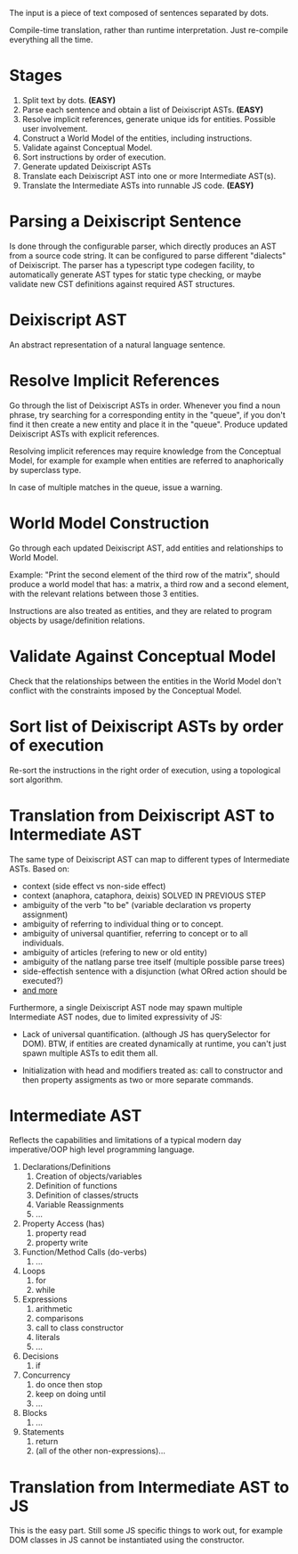 The input is a piece of text composed of sentences separated by dots.

Compile-time translation, rather than runtime interpretation. Just re-compile
everything all the time.

# Stages

1. Split text by dots. **(EASY)**
2. Parse each sentence and obtain a list of Deixiscript ASTs. **(EASY)**
3. Resolve implicit references, generate unique ids for entities. Possible user involvement.
4. Construct a World Model of the entities, including instructions.
5. Validate against Conceptual Model.
6. Sort instructions by order of execution.
7. Generate updated Deixiscript ASTs
8. Translate each Deixiscript AST into one or more Intermediate AST(s).
9. Translate the Intermediate ASTs into runnable JS code. **(EASY)**

# Parsing a Deixiscript Sentence

Is done through the configurable parser, which directly produces an AST from a
source code string. It can be configured to parse different "dialects" of
Deixiscript. The parser has a typescript type codegen facility, to automatically
generate AST types for static type checking, or maybe validate new CST
definitions against required AST structures.

# Deixiscript AST

An abstract representation of a natural language sentence.

# Resolve Implicit References

Go through the list of Deixiscript ASTs in order. Whenever you find a noun phrase, try searching for a corresponding entity in the "queue", if you don't find it then create a new entity and place it in the "queue". Produce updated Deixiscript ASTs with explicit references.

Resolving implicit references may require knowledge from the Conceptual Model, for example for example when entities are referred to anaphorically by
superclass type.

In case of multiple matches in the queue, issue a warning.

# World Model Construction

Go through each updated Deixiscript AST, add entities and relationships to World Model.

Example: "Print the second element of the third row of the matrix", should
produce a world model that has: a matrix, a third row and a second element, with
the relevant relations between those 3 entities.

Instructions are also treated as entities, and they are related to program
objects by usage/definition relations.

# Validate Against Conceptual Model

Check that the relationships between the entities in the World Model don't
conflict with the constraints imposed by the Conceptual Model.

# Sort list of Deixiscript ASTs by order of execution

Re-sort the instructions in the right order of execution, using a topological sort algorithm.

# Translation from Deixiscript AST to Intermediate AST

The same type of Deixiscript AST can map to different types of Intermediate
ASTs. Based on:

- context (side effect vs non-side effect)
- context (anaphora, cataphora, deixis) SOLVED IN PREVIOUS STEP
- ambiguity of the verb "to be" (variable declaration vs property assignment)
- ambiguity of referring to individual thing or to concept.
- ambiguity of universal quantifier, referring to concept or to all individuals.
- ambiguity of articles (refering to new or old entity)
- ambiguity of the natlang parse tree itself (multiple possible parse trees)
- side-effectish sentence with a disjunction (what ORred action should be
  executed?)
- [and more](./ambiguities.md)

Furthermore, a single Deixiscript AST node may spawn multiple Intermediate AST
nodes, due to limited expressivity of JS:

- Lack of universal quantification. (although JS has querySelector for DOM). BTW, if entities are created dynamically at runtime, you can't just spawn multiple ASTs to edit them all.

- Initialization with head and modifiers treated as: call to constructor and then property assigments as two or more separate commands.

# Intermediate AST

Reflects the capabilities and limitations of a typical modern day imperative/OOP
high level programming language.

1. Declarations/Definitions
   1. Creation of objects/variables
   1. Definition of functions
   1. Definition of classes/structs
   1. Variable Reassignments
   1. ...
1. Property Access (has)
   1. property read
   1. property write
1. Function/Method Calls (do-verbs)
   1. ...
1. Loops
   1. for
   1. while
1. Expressions
   1. arithmetic
   1. comparisons
   1. call to class constructor
   1. literals
   1. ...
1. Decisions
   1. if
1. Concurrency
   1. do once then stop
   1. keep on doing until
   1. ...
1. Blocks
   1. ...
1. Statements
   1. return
   1. (all of the other non-expressions)...

# Translation from Intermediate AST to JS

This is the easy part. Still some JS specific things to work out, for example
DOM classes in JS cannot be instantiated using the constructor.
